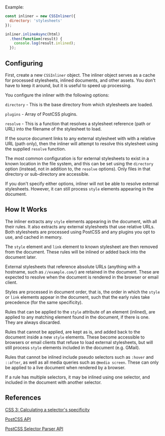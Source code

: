 
Example:

```js
const inliner = new CSSInliner({
  directory: 'stylesheets'
});

inliner.inlineAsync(html)
  .then(function(result) {
    console.log(result.inlined);
  });
```


## Configuring

First, create a new `CSSInliner` object.  The inliner object serves as a cache
for processed stylesheets, inlined documents, and other assets.  You don't have
to keep it around, but it is useful to speed up processing.

You configure the inliner with the following options:

`directory` - This is the base directory from which stylesheets are loaded.

`plugins`   - Array of PostCSS plugins.

`resolve`   - This is a function that resolves a stylesheet reference (path or
URL) into the filename of the stylesheet to load.

If the source document links to any external stylesheet with with a relative URL
(path only), then the inliner will attempt to resolve this stylesheet using the
supplied `resolve` function.

The most common configuration is for external stylesheets to exist in a known
location in the file system, and this can be set using the `directory` option
(instead, not in addition to, the `resolve` options).  Only files in that
directory or sub-directory are accessible.

If you don't specify either options, inliner will not be able to resolve
external stylesheets.  However, it can still process `style` elements appearing
in the document.


## How It Works

The inliner extracts any `style` elements appearing in the document, with all
their rules.  It also extracts any external stylesheets that use relative URLs.
Both stylesheets are processed using PostCSS and any plugins you opt to use, and
cached in memory.

The `style` element and `link` element to known stylesheet are then removed from
the document.  These rules will be inlined or added back into the document
later.

External stylesheets that reference absolute URLs (anything with a hostname,
such as `//example.com/`) are retained in the document.  These are expected to
resolve when the document is rendered in the browser or email client.

Styles are processed in document order, that is, the order in which the `style`
or `link` elements appear in the document, such that the early rules take
precedence (for the same specificity).

Rules that can be applied to the `style` attribute of an element (inlined), are
applied to any matching element found in the document, if there is one.  They
are always discarded.

Rules that cannot be applied, are kept as is, and added back to the document
inside a new `style` elements.  These become accessible to browsers or email
clients that refuse to load external stylesheets, but will still process `style`
elements included in the document (e.g. GMail).

Rules that cannot be inlined include pseudo selectors such as `:hover` and
`::after`, as well as all media queries such as `@media screen`.  These can only
be applied to a live document when rendered by a browser.

If a rule has multiple selectors, it may be inlined using one selector, and
included in the document with another selector.


## References

[CSS 3: Calculating a selector's specificity](http://www.w3.org/TR/css3-selectors/#specificity)

[PostCSS API](https://github.com/postcss/postcss/blob/master/docs/api.md)

[PostCSS Selector Parser API](https://github.com/postcss/postcss-selector-parser/blob/master/API.md)

